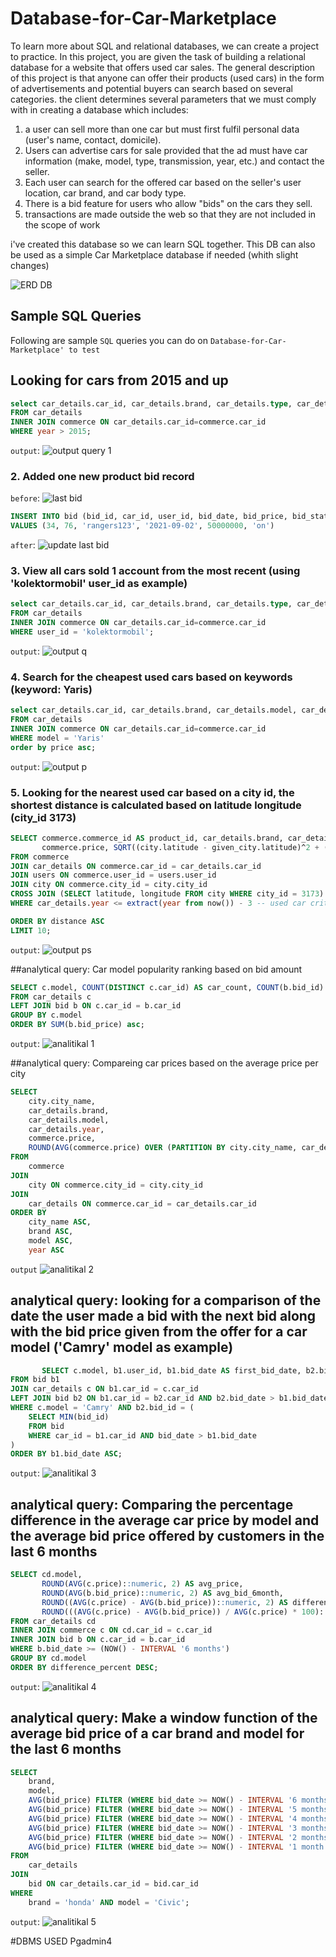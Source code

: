 # Database-for-Car-Marketplace
To learn more about SQL and relational databases, we can create a project to practice. In this project, you are given the task of building a relational database for a website that offers used car sales. The general description of this project is that anyone can offer their products (used cars) in the form of advertisements and potential buyers can search based on several categories. the client determines several parameters that we must comply with in creating a database which includes:

1. a user can sell more than one car but must first fulfil personal data (user's name, contact, domicile).
2. Users can advertise cars for sale provided that the ad must have car information (make, model, type, transmission, year, etc.) and contact the seller.
3. Each user can search for the offered car based on the seller's user location, car brand, and car body type.
4. There is a bid feature for users who allow "bids" on the cars they sell.
5. transactions are made outside the web so that they are not included in the scope of work

i've created this database so we can learn SQL together. This DB can also be used as a simple Car Marketplace database if needed (whith slight changes)

![ERD DB](https://user-images.githubusercontent.com/125452431/232265190-8591fef8-8060-446c-8321-3691700658ec.jpg)

## Sample SQL Queries
Following are sample `SQL` queries you can do on `Database-for-Car-Marketplace' to test`

## Looking for cars from 2015 and up

```sql
select car_details.car_id, car_details.brand, car_details.type, car_details.model, car_details.year, commerce.price
FROM car_details
INNER JOIN commerce ON car_details.car_id=commerce.car_id
WHERE year > 2015;
```
`output`:
![output query 1](https://user-images.githubusercontent.com/125452431/232265484-5416a01d-6fce-495e-b47c-d90b2c5fe053.jpg)

### 2. Added one new product bid record
`before`:
![last bid](https://user-images.githubusercontent.com/125452431/232265545-961ef002-3696-4fb3-98f8-aed3f4a258d7.jpg)

```sql
INSERT INTO bid (bid_id, car_id, user_id, bid_date, bid_price, bid_status)
VALUES (34, 76, 'rangers123', '2021-09-02', 50000000, 'on')
```
`after`: 
![update last bid](https://user-images.githubusercontent.com/125452431/232265751-cb4e39bb-43bc-4141-b91f-2795887d3b8a.jpg)


### 3. View all cars sold 1 account from the most recent (using 'kolektormobil' user_id as example)
```sql
select car_details.car_id, car_details.brand, car_details.type, car_details.model, car_details.year, commerce.price, commerce.post_date, commerce.user_id
FROM car_details
INNER JOIN commerce ON car_details.car_id=commerce.car_id
WHERE user_id = 'kolektormobil';
```
`output`:
![output q](https://user-images.githubusercontent.com/125452431/232265614-94403a95-4cfa-489e-9aff-6264a47427ac.jpg)

### 4. Search for the cheapest used cars based on keywords (keyword: Yaris)
```sql
select car_details.car_id, car_details.brand, car_details.model, car_details.year, commerce.price, commerce.post_date
FROM car_details
INNER JOIN commerce ON car_details.car_id=commerce.car_id
WHERE model = 'Yaris'
order by price asc;
```
`output`:
![output p](https://user-images.githubusercontent.com/125452431/232265648-3015654a-cf8b-4a08-8031-b685333138c7.jpg)

### 5. Looking for the nearest used car based on a city id, the shortest distance is calculated based on latitude longitude (city_id 3173)
```sql
SELECT commerce.commerce_id AS product_id, car_details.brand, car_details.model, car_details.year, 
       commerce.price, SQRT((city.latitude - given_city.latitude)^2 + (city.longitude - given_city.longitude)^2) AS distance
FROM commerce
JOIN car_details ON commerce.car_id = car_details.car_id
JOIN users ON commerce.user_id = users.user_id
JOIN city ON commerce.city_id = city.city_id
CROSS JOIN (SELECT latitude, longitude FROM city WHERE city_id = 3173) AS given_city -- change given_city_id to 3173
WHERE car_details.year <= extract(year from now()) - 3 -- used car criteria, assuming car age greater than or equal to 3 years is used

ORDER BY distance ASC
LIMIT 10;
```
`output`:
![output ps](https://user-images.githubusercontent.com/125452431/232265708-51e19d65-846e-47b4-bb33-997dff4c68a6.jpg)

##analytical query: Car model popularity ranking based on bid amount
```sql
SELECT c.model, COUNT(DISTINCT c.car_id) AS car_count, COUNT(b.bid_id) AS bid_count
FROM car_details c
LEFT JOIN bid b ON c.car_id = b.car_id
GROUP BY c.model
ORDER BY SUM(b.bid_price) asc;
```
`output`:
![analitikal 1](https://user-images.githubusercontent.com/125452431/232272089-26167b30-ad10-4e8f-a049-d8986c805249.jpg)

##analytical query: Compareing car prices based on the average price per city
```sql
SELECT 
    city.city_name,
    car_details.brand,
    car_details.model,
    car_details.year,
    commerce.price,
    ROUND(AVG(commerce.price) OVER (PARTITION BY city.city_name, car_details.brand, car_details.model, car_details.year), 2) as avg_car_city
FROM 
    commerce
JOIN 
    city ON commerce.city_id = city.city_id
JOIN 
    car_details ON commerce.car_id = car_details.car_id
ORDER BY 
    city_name ASC,
    brand ASC,
    model ASC,
    year ASC
```
`output`
![analitikal 2](https://user-images.githubusercontent.com/125452431/232272121-7a284f93-0b9c-44e8-94c8-7dee0f9dfb4a.jpg)

## analytical query: looking for a comparison of the date the user made a bid with the next bid along with the bid price given from the offer for a car model ('Camry' model as example)
```sql
       SELECT c.model, b1.user_id, b1.bid_date AS first_bid_date, b2.bid_date AS next_bid_date, b1.bid_price AS first_bid_price, b2.bid_price AS next_bid_price
FROM bid b1
JOIN car_details c ON b1.car_id = c.car_id
LEFT JOIN bid b2 ON b1.car_id = b2.car_id AND b2.bid_date > b1.bid_date
WHERE c.model = 'Camry' AND b2.bid_id = (
    SELECT MIN(bid_id) 
    FROM bid 
    WHERE car_id = b1.car_id AND bid_date > b1.bid_date
)
ORDER BY b1.bid_date ASC;
```
`output`:
![analitikal 3](https://user-images.githubusercontent.com/125452431/232272177-e60c7f1f-e0ed-4c51-8389-82b78f34c9ab.jpg)

## analytical query: Comparing the percentage difference in the average car price by model and the average bid price offered by customers in the last 6 months
```sql
SELECT cd.model,
       ROUND(AVG(c.price)::numeric, 2) AS avg_price,
       ROUND(AVG(b.bid_price)::numeric, 2) AS avg_bid_6month,
       ROUND((AVG(c.price) - AVG(b.bid_price))::numeric, 2) AS difference,
       ROUND(((AVG(c.price) - AVG(b.bid_price)) / AVG(c.price) * 100)::numeric, 2) AS difference_percent
FROM car_details cd
INNER JOIN commerce c ON cd.car_id = c.car_id
INNER JOIN bid b ON c.car_id = b.car_id
WHERE b.bid_date >= (NOW() - INTERVAL '6 months')
GROUP BY cd.model
ORDER BY difference_percent DESC;
```
`output`:
![analitikal 4](https://user-images.githubusercontent.com/125452431/232272205-6c6805e4-fcaf-42fc-8af3-7f4674dc3846.jpg)

## analytical query: Make a window function of the average bid price of a car brand and model for the last 6 months

```sql
SELECT 
    brand, 
    model, 
    AVG(bid_price) FILTER (WHERE bid_date >= NOW() - INTERVAL '6 months') OVER (PARTITION BY brand, model ORDER BY bid_date ASC ROWS BETWEEN 6 PRECEDING AND 1 PRECEDING) AS m_min_6,
    AVG(bid_price) FILTER (WHERE bid_date >= NOW() - INTERVAL '5 months') OVER (PARTITION BY brand, model ORDER BY bid_date ASC ROWS BETWEEN 5 PRECEDING AND 0 PRECEDING) AS m_min_5,
    AVG(bid_price) FILTER (WHERE bid_date >= NOW() - INTERVAL '4 months') OVER (PARTITION BY brand, model ORDER BY bid_date ASC ROWS BETWEEN 4 PRECEDING AND 1 PRECEDING) AS m_min_4,
    AVG(bid_price) FILTER (WHERE bid_date >= NOW() - INTERVAL '3 months') OVER (PARTITION BY brand, model ORDER BY bid_date ASC ROWS BETWEEN 3 PRECEDING AND 0 PRECEDING) AS m_min_3,
    AVG(bid_price) FILTER (WHERE bid_date >= NOW() - INTERVAL '2 months') OVER (PARTITION BY brand, model ORDER BY bid_date ASC ROWS BETWEEN 2 PRECEDING AND 1 PRECEDING) AS m_min_2,
    AVG(bid_price) FILTER (WHERE bid_date >= NOW() - INTERVAL '1 month') OVER (PARTITION BY brand, model ORDER BY bid_date ASC ROWS BETWEEN 1 PRECEDING AND 0 PRECEDING) AS m_min_1
FROM 
    car_details 
JOIN 
    bid ON car_details.car_id = bid.car_id 
WHERE 
    brand = 'honda' AND model = 'Civic';
```
`output`:
![analitikal 5](https://user-images.githubusercontent.com/125452431/232272311-732d90c9-db10-48a8-bf92-fb55266a99c5.jpg)


#DBMS USED
Pgadmin4
